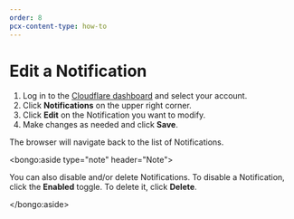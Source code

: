 ```yaml
---
order: 8
pcx-content-type: how-to
---
```


# Edit a Notification

1. Log in to the [Cloudflare dashboard](https://dash.cloudflare.com/login) and select your account.
1. Click **Notifications** on the upper right corner.
1. Click **Edit** on the Notification you want to modify.
1. Make changes as needed and click **Save**.

The browser will navigate back to the list of Notifications.

<bongo:aside type="note" header="Note">

You can also disable and/or delete Notifications. To disable a Notification, click the **Enabled** toggle. To delete it, click **Delete**.

</bongo:aside>
